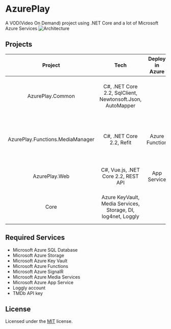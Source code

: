 # AzurePlay
A VOD(Video On Demand) project using .NET Core and a lot of Microsoft Azure Services
![Architecture](https://raw.githubusercontent.com/jc-calderon/AzurePlay/master/Architecture.png)

## Projects
|__Project__|__Tech__|__Deploy in Azure__|__Description__|
|:---------:|:-------:|:-------:|:-------:|
|AzurePlay.Common| C#, .NET Core 2.2, SqlClient, Newtonsoft.Json, AutoMapper | | Common stuffs, like models and Azure SQL database service. |
|AzurePlay.Functions.MediaManager|  C#, .NET Core 2.2, Refit  | Azure Function | This function is triggered when a movie is uploaded to Azure Storage, all the logic is here. |
|AzurePlay.Web| C#, Vue.js, .NET Core 2.2, REST API | App Service | The basic Web application for show and play movies. |
|Core| Azure KeyVault, Media Services, Storage, DI, log4net, Loggly | | The implementation of modules like Azure, logging, DI, etc.|

## Required Services 
* Microsoft Azure SQL Database
* Microsoft Azure Storage
* Microsoft Azure Key Vault
* Microsoft Azure Functions
* Microsoft Azure SignalR
* Microsoft Azure Media Services
* Microsoft Azure App Service
* Loggly account
* TMDb API key

## License
Licensed under the [MIT](LICENSE) license.
